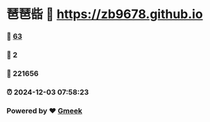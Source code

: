 # 琶琶啙 :link: https://zb9678.github.io 
### :page_facing_up: [63](https://zb9678.github.io/tag.html) 
### :speech_balloon: 2 
### :hibiscus: 221656 
### :alarm_clock: 2024-12-03 07:58:23 
### Powered by :heart: [Gmeek](https://github.com/Meekdai/Gmeek)

